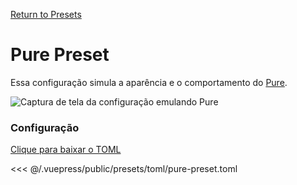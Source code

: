 [Return to Presets](./README.md#pure)

# Pure Preset

Essa configuração simula a aparência e o comportamento do [Pure](https://github.com/sindresorhus/pure).

![Captura de tela da configuração emulando Pure](/presets/img/pure-preset.png)

### Configuração

[Clique para baixar o TOML](/presets/toml/pure-preset.toml)

<<< @/.vuepress/public/presets/toml/pure-preset.toml
